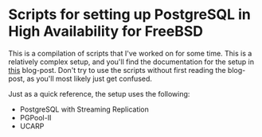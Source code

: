 # Scripts for setting up PostgreSQL in High Availability for FreeBSD #

This is a compilation of scripts that I've worked on for some time. This is a relatively complex setup, and you'll find the documentation for the setup in [this](http://viktorpetersson.com/2012/02/17/high-availability-with-postgresql-pgpool-ii-and-freebsd/) blog-post. Don't try to use the scripts without first reading the blog-post, as you'll most likely just get confused.

Just as a quick reference, the setup uses the following:

 * PostgreSQL with Streaming Replication
 * PGPool-II
 * UCARP